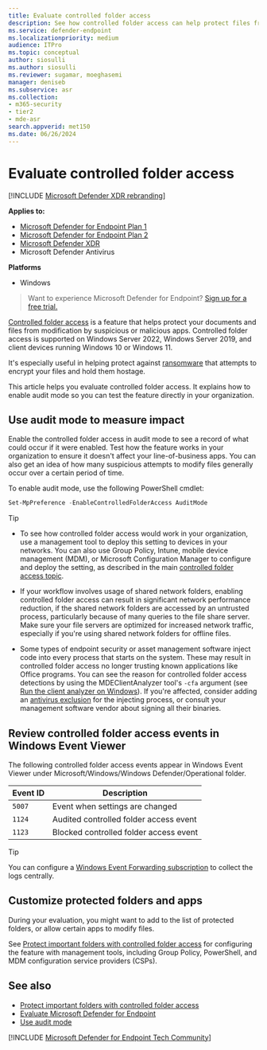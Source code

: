 ```yaml
---
title: Evaluate controlled folder access
description: See how controlled folder access can help protect files from malicious apps.
ms.service: defender-endpoint
ms.localizationpriority: medium
audience: ITPro
ms.topic: conceptual
author: siosulli
ms.author: siosulli
ms.reviewer: sugamar, moeghasemi
manager: deniseb
ms.subservice: asr
ms.collection: 
- m365-security
- tier2
- mde-asr
search.appverid: met150
ms.date: 06/26/2024
---
```


# Evaluate controlled folder access

[!INCLUDE [Microsoft Defender XDR rebranding](../includes/microsoft-defender.md)]

**Applies to:**

- [Microsoft Defender for Endpoint Plan 1](microsoft-defender-endpoint.md)
- [Microsoft Defender for Endpoint Plan 2](microsoft-defender-endpoint.md)
- [Microsoft Defender XDR](/defender-xdr)
- Microsoft Defender Antivirus

**Platforms**
- Windows

> Want to experience Microsoft Defender for Endpoint? [Sign up for a free trial.](https://signup.microsoft.com/create-account/signup?products=7f379fee-c4f9-4278-b0a1-e4c8c2fcdf7e&ru=https://aka.ms/MDEp2OpenTrial?ocid=docs-wdatp-enablesiem-abovefoldlink)

[Controlled folder access](controlled-folders.md) is a feature that helps protect your documents and files from modification by suspicious or malicious apps. Controlled folder access is supported on Windows Server 2022, Windows Server 2019, and client devices running Windows 10 or Windows 11.

It's especially useful in helping protect against [ransomware](https://www.microsoft.com/wdsi/threats) that attempts to encrypt your files and hold them hostage.

This article helps you evaluate controlled folder access. It explains how to enable audit mode so you can test the feature directly in your organization.

## Use audit mode to measure impact

Enable the controlled folder access in audit mode to see a record of what could occur if it were enabled. Test how the feature works in your organization to ensure it doesn't affect your line-of-business apps. You can also get an idea of how many suspicious attempts to modify files generally occur over a certain period of time.

To enable audit mode, use the following PowerShell cmdlet:

```PowerShell
Set-MpPreference -EnableControlledFolderAccess AuditMode
```

> [!TIP]
> - To see how controlled folder access would work in your organization, use a management tool to deploy this setting to devices in your networks. You can also use Group Policy, Intune, mobile device management (MDM), or Microsoft Configuration Manager to configure and deploy the setting, as described in the main [controlled folder access topic](controlled-folders.md).
>
> - If your workflow involves usage of shared network folders, enabling controlled folder access can result in significant network performance reduction, if the shared network folders are accessed by an untrusted process, particularly because of many queries to the file share server. Make sure your file servers are optimized for increased network traffic, especially if you're using shared network folders for offline files.
>
> - Some types of endpoint security or asset management software inject code into every process that starts on the system. These may result in controlled folder access no longer trusting known applications like Office programs. You can see the reason for controlled folder access detections by using the MDEClientAnalyzer tool's `-cfa` argument (see [Run the client analyzer on Windows](run-analyzer-windows.md)). If you're affected, consider adding an [antivirus exclusion](configure-exclusions-microsoft-defender-antivirus.md) for the injecting process, or consult your management software vendor about signing all their binaries.

## Review controlled folder access events in Windows Event Viewer

The following controlled folder access events appear in Windows Event Viewer under Microsoft/Windows/Windows Defender/Operational folder.

| Event ID | Description |
| --|--|
| `5007` | Event when settings are changed |
| `1124` | Audited controlled folder access event |
| `1123` | Blocked controlled folder access event |

> [!TIP]
> You can configure a [Windows Event Forwarding subscription](/windows/win32/wec/setting-up-a-source-initiated-subscription) to collect the logs centrally. 

## Customize protected folders and apps

During your evaluation, you might want to add to the list of protected folders, or allow certain apps to modify files.

See [Protect important folders with controlled folder access](controlled-folders.md) for configuring the feature with management tools, including Group Policy, PowerShell, and MDM configuration service providers (CSPs).

## See also

- [Protect important folders with controlled folder access](controlled-folders.md)
- [Evaluate Microsoft Defender for Endpoint](evaluate-mde.md)
- [Use audit mode](overview-attack-surface-reduction.md)

[!INCLUDE [Microsoft Defender for Endpoint Tech Community](../includes/defender-mde-techcommunity.md)]
